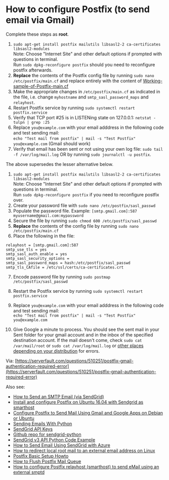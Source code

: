 # How to configure Postfix (to send email via Gmail)

Complete these steps as **root**.

1. `sudo apt-get install postfix mailutils libsasl2-2 ca-certificates libsasl2-modules`<br>
Note: Choose "Internet Site" and other default options if prompted with questions in terminal.<br> Run `sudo dpkg-reconfigure postfix` should you need to reconfigure postfix afterwards.
2. **Replace** the contents of the Postfix config file by running `sudo nano /etc/postfix/main.cf` and replace entirely with the content of [Working-sample-of-Postfix-main.cf](https://raw.githubusercontent.com/mrjdomingus/Snippets-and-Links/master/Ubuntu/Working-sample-of-Postfix-main.cf)
3. Make the appropriate changes in `/etc/postfix/main.cf` as indicated in the file, i.e. change `myhostname` and `smtp_sasl_password_maps` and `relayhost`.
4. Restart Postfix service by running `sudo systemctl restart postfix.service`
5. Verify that TCP port #25 is in LISTENing state on 127.0.0.1: `netstat -tulpn | grep :25`
6. Replace `you@example.com` with your email adddress in the following code and test sending mail:<br>
`echo "Test mail from postfix" | mail -s "Test Postfix" you@example.com` (Gmail should work)
6. Verify that email has been sent or not using your own log file: `sudo tail -f /var/log/mail.log` OR by running `sudo journalctl -u postfix`.


The above supersedes the lesser alternative below.

1. `sudo apt-get install postfix mailutils libsasl2-2 ca-certificates libsasl2-modules`<br>
Note: Choose "Internet Site" and other default options if prompted with questions in terminal.<br> Run `sudo dpkg-reconfigure postfix` if you need to reconfigure postfix over.
2. Create your password file with `sudo nano /etc/postfix/sasl_passwd` 
3. Populate the password file. Example: `[smtp.gmail.com]:587 myusername@gmail.com:mypassword`
4. Secure the file by running `sudo chmod 600 /etc/postfix/sasl_passwd`<br>
5. **Replace** the contents of the config file by running `sudo nano /etc/postfix/main.cf`
6. Place the following in the file:
```
relayhost = [smtp.gmail.com]:587
smtp_use_tls = yes
smtp_sasl_auth_enable = yes
smtp_sasl_security_options =
smtp_sasl_password_maps = hash:/etc/postfix/sasl_passwd
smtp_tls_CAfile = /etc/ssl/certs/ca-certificates.crt
```
7. Encode password file by running `sudo postmap /etc/postfix/sasl_passwd`

8. Restart the Postfix service by running `sudo systemctl restart postfix.service`

9. Replace `you@example.com` with your email adddress in the following code and test sending mail:<br>
`echo "Test mail from postfix" | mail -s "Test Postfix" you@example.com`

10. Give Google a minute to process. You should see the sent mail in your Sent folder for your gmail account and in the inbox of the specified destination account. If the mail doesn't come, check `sudo cat /var/mail/root` or `sudo cat /var/log/mail.log` or [other places depending on your distribution](https://serverfault.com/questions/59602/where-to-check-log-of-sendmail) for errors.

Via: [https://serverfault.com/questions/510251/postfix-gmail-authentication-required-error](https://serverfault.com/questions/510251/postfix-gmail-authentication-required-error)

Also see:
* [How to Send an SMTP Email (via SendGrid)](https://sendgrid.com/docs/API_Reference/SMTP_API/getting_started_smtp.html)
* [Install and configure Postfix on Ubuntu 16.04 with Sendgrid as smarthost](https://linuxmon.com/install-and-configure-postfix-on-ubuntu-1604/)
* [Configure Postfix to Send Mail Using Gmail and Google Apps on Debian or Ubuntu](https://www.linode.com/docs/email/postfix/configure-postfix-to-send-mail-using-gmail-and-google-apps-on-debian-or-ubuntu/)
* [Sending Emails With Python](https://realpython.com/python-send-email/)
* [SendGrid API Keys](https://sendgrid.com/docs/ui/account-and-settings/api-keys/)
* [Github repo for sendgrid-python](https://github.com/sendgrid/sendgrid-python/blob/master/sendgrid/helpers/mail/mail.py)
* [SendGrid v3 API Python Code Example](https://sendgrid.com/docs/for-developers/sending-email/v3-python-code-example/)
* [How to Send Email Using SendGrid with Azure](https://docs.microsoft.com/en-us/azure/sendgrid-dotnet-how-to-send-email)
* [How to redirect local root mail to an external email address on Linux](https://blog.bobbyallen.me/2013/02/03/how-to-redirect-local-root-mail-to-an-external-email-address-on-linux/)
* [Postfix Basic Setup Howto](https://help.ubuntu.com/community/PostfixBasicSetupHowto)
* [How to Flush Postfix Mail Queue](https://tecadmin.net/flush-postfix-mail-queue/)
* [How to configure Postfix relayhost (smarthost) to send eMail using an external smptd](https://www.cyberciti.biz/faq/how-to-configure-postfix-relayhost-smarthost-to-send-email-using-an-external-smptd/)

